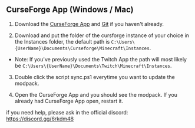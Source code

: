 ## CurseForge App (Windows / Mac)
1. Download the [CurseForge App](https://curseforge.overwolf.com/) and [Git](https://git-scm.com/downloads) if you haven't already.

2. Download and put the folder of the cursforge instance of your choice in the Instances folder, the default path is `C:\Users\{UserName}\Documents\Curseforge\Minecraft\Instances`.

* Note: If you've previously used the Twitch App the path will most likely be `C:\Users\{UserName}\Documents\Twitch\Minecraft\Instances`.
3. Double click the script sync.ps1 everytime you want to update the modpack.

4. Open the CurseForge App and you should see the modpack. If you already had CurseForge App open, restart it.

if you need help, please ask in the official discord: https://discord.gg/6rkdm48